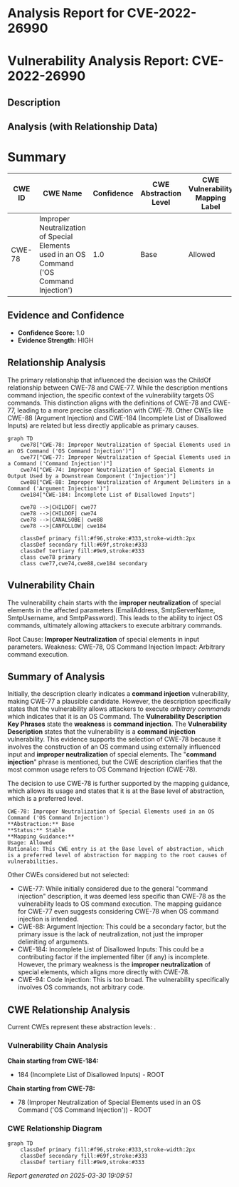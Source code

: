 # Analysis Report for CVE-2022-26990

# Vulnerability Analysis Report: CVE-2022-26990

## Description



## Analysis (with Relationship Data)

# Summary
| CWE ID | CWE Name | Confidence | CWE Abstraction Level | CWE Vulnerability Mapping Label | CWE-Vulnerability Mapping Notes |
|---|---|---|---|---|---|
| CWE-78 | Improper Neutralization of Special Elements used in an OS Command ('OS Command Injection') | 1.0 | Base | Allowed | Primary CWE |

## Evidence and Confidence

*   **Confidence Score:** 1.0
*   **Evidence Strength:** HIGH

## Relationship Analysis
The primary relationship that influenced the decision was the ChildOf relationship between CWE-78 and CWE-77. While the description mentions command injection, the specific context of the vulnerability targets OS commands. This distinction aligns with the definitions of CWE-78 and CWE-77, leading to a more precise classification with CWE-78. Other CWEs like CWE-88 (Argument Injection) and CWE-184 (Incomplete List of Disallowed Inputs) are related but less directly applicable as primary causes.

```mermaid
graph TD
    cwe78["CWE-78: Improper Neutralization of Special Elements used in an OS Command ('OS Command Injection')"]
    cwe77["CWE-77: Improper Neutralization of Special Elements used in a Command ('Command Injection')"]
    cwe74["CWE-74: Improper Neutralization of Special Elements in Output Used by a Downstream Component ('Injection')"]
    cwe88["CWE-88: Improper Neutralization of Argument Delimiters in a Command ('Argument Injection')"]
    cwe184["CWE-184: Incomplete List of Disallowed Inputs"]
    
    cwe78 -->|CHILDOF| cwe77
    cwe78 -->|CHILDOF| cwe74
    cwe78 -->|CANALSOBE| cwe88
    cwe78 -->|CANFOLLOW| cwe184
    
    classDef primary fill:#f96,stroke:#333,stroke-width:2px
    classDef secondary fill:#69f,stroke:#333
    classDef tertiary fill:#9e9,stroke:#333
    class cwe78 primary
    class cwe77,cwe74,cwe88,cwe184 secondary
```

## Vulnerability Chain
The vulnerability chain starts with the **improper neutralization** of special elements in the affected parameters (EmailAddress, SmtpServerName, SmtpUsername, and SmtpPassword). This leads to the ability to inject OS commands, ultimately allowing attackers to execute arbitrary commands.

Root Cause: **Improper Neutralization** of special elements in input parameters.
Weakness: CWE-78, OS Command Injection
Impact: Arbitrary command execution.

## Summary of Analysis
Initially, the description clearly indicates a **command injection** vulnerability, making CWE-77 a plausible candidate. However, the description specifically states that the vulnerability allows attackers to execute *arbitrary commands* which indicates that it is an OS Command.
The **Vulnerability Description Key Phrases** state the **weakness** is **command injection**.
The **Vulnerability Description** states that the vulnerability is a **command injection** vulnerability.
This evidence supports the selection of CWE-78 because it involves the construction of an OS command using externally influenced input and **improper neutralization** of special elements. The "**command injection**" phrase is mentioned, but the CWE description clarifies that the most common usage refers to OS Command Injection (CWE-78).

The decision to use CWE-78 is further supported by the mapping guidance, which allows its usage and states that it is at the Base level of abstraction, which is a preferred level.
```
CWE-78: Improper Neutralization of Special Elements used in an OS Command ('OS Command Injection')
**Abstraction:** Base
**Status:** Stable
**Mapping Guidance:**
Usage: Allowed
Rationale: This CWE entry is at the Base level of abstraction, which is a preferred level of abstraction for mapping to the root causes of vulnerabilities.
```

Other CWEs considered but not selected:

*   CWE-77: While initially considered due to the general "command injection" description, it was deemed less specific than CWE-78 as the vulnerability leads to OS command execution. The mapping guidance for CWE-77 even suggests considering CWE-78 when OS command injection is intended.
*   CWE-88: Argument Injection: This could be a secondary factor, but the primary issue is the lack of neutralization, not just the improper delimiting of arguments.
*   CWE-184: Incomplete List of Disallowed Inputs: This could be a contributing factor if the implemented filter (if any) is incomplete. However, the primary weakness is the **improper neutralization** of special elements, which aligns more directly with CWE-78.
*   CWE-94: Code Injection: This is too broad. The vulnerability specifically involves OS commands, not arbitrary code.


## CWE Relationship Analysis

Current CWEs represent these abstraction levels: .


### Vulnerability Chain Analysis

**Chain starting from CWE-184:**
- 184 (Incomplete List of Disallowed Inputs) - ROOT


**Chain starting from CWE-78:**
- 78 (Improper Neutralization of Special Elements used in an OS Command ('OS Command Injection')) - ROOT



### CWE Relationship Diagram

```mermaid
graph TD
    classDef primary fill:#f96,stroke:#333,stroke-width:2px
    classDef secondary fill:#69f,stroke:#333
    classDef tertiary fill:#9e9,stroke:#333
```



*Report generated on 2025-03-30 19:09:51*
